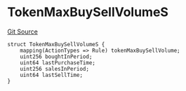 # TokenMaxBuySellVolumeS
[Git Source](https://github.com/thrackle-io/rules-engine/blob/54db83a2c72adaf3bc2196e69cb3cf728347d98b/src/client/token/handler/diamond/RuleStorage.sol)


```solidity
struct TokenMaxBuySellVolumeS {
    mapping(ActionTypes => Rule) tokenMaxBuySellVolume;
    uint256 boughtInPeriod;
    uint64 lastPurchaseTime;
    uint256 salesInPeriod;
    uint64 lastSellTime;
}
```

